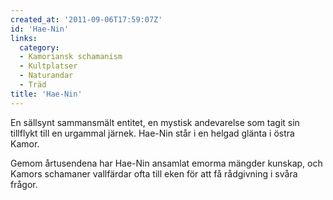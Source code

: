 ```yaml
---
created_at: '2011-09-06T17:59:07Z'
id: 'Hae-Nin'
links:
  category:
  - Kamoriansk schamanism
  - Kultplatser
  - Naturandar
  - Träd
title: 'Hae-Nin'
---
```


En sällsynt sammansmält entitet, en mystisk andevarelse som tagit sin tillflykt till en urgammal
järnek. Hae-Nin står i en helgad glänta i östra Kamor.

Gemom årtusendena har Hae-Nin ansamlat emorma mängder kunskap, och Kamors schamaner vallfärdar ofta
till eken för att få rådgivning i svåra frågor.